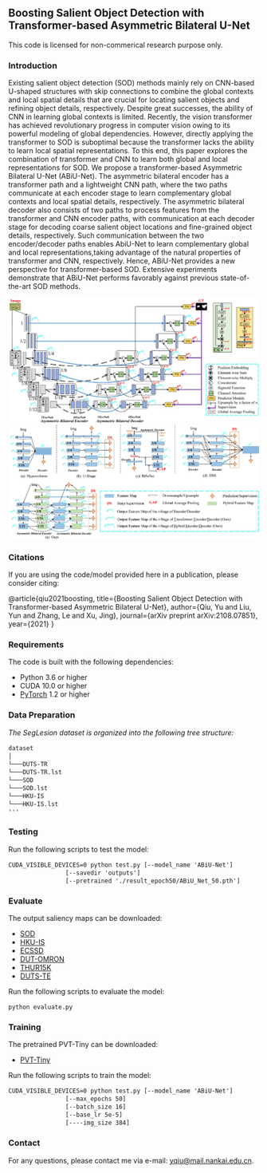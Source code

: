## Boosting Salient Object Detection with Transformer-based Asymmetric Bilateral U-Net

This code is licensed for non-commerical research purpose only.

### Introduction

Existing salient object detection (SOD) methods mainly rely on CNN-based U-shaped structures with skip connections to combine the global contexts and local spatial details that are crucial for locating salient objects and refining object details, respectively. Despite great successes, the ability of CNN in learning global contexts is limited. Recently, the vision transformer has achieved revolutionary progress in computer vision owing to its powerful modeling of global dependencies. However, directly applying the transformer to SOD is suboptimal because the transformer lacks the ability to learn local spatial representations. To this end, this paper explores the combination of transformer and CNN to learn both global and local representations for SOD. We propose a transformer-based Asymmetric Bilateral U-Net (ABiU-Net). The asymmetric bilateral encoder has a transformer path and a lightweight CNN path, where the two paths communicate at each encoder stage to learn complementary global contexts and local spatial details, respectively. The asymmetric bilateral decoder also consists of two paths to process features from the transformer and CNN encoder paths, with communication at each decoder stage for decoding coarse salient object locations and fine-grained object details, respectively. Such communication between the two encoder/decoder paths enables AbiU-Net to learn complementary global and local representations,taking advantage of the natural properties of transformer and CNN, respectively. Hence, ABiU-Net provides a new perspective for transformer-based SOD. Extensive experiments demonstrate that ABiU-Net performs favorably against previous state-of-the-art SOD methods.

![Encoder-decoder Architectures](figures/frame.jpg)
![ABiU-Net](figures/arch.jpg)


### Citations

If you are using the code/model provided here in a publication, please consider citing:
   
@article{qiu2021boosting,
  title={Boosting Salient Object Detection with Transformer-based Asymmetric Bilateral U-Net},
  author={Qiu, Yu and Liu, Yun and Zhang, Le and Xu, Jing},
  journal={arXiv preprint arXiv:2108.07851},
  year={2021}
}

### Requirements

The code is built with the following dependencies:

- Python 3.6 or higher
- CUDA 10.0 or higher
- [PyTorch](https://pytorch.org/) 1.2 or higher

### Data Preparation

*The SegLesion dataset is organized into the following tree structure:*
```
dataset
│
└───DUTS-TR
└───DUTS-TR.lst
└───SOD
└───SOD.lst
└───HKU-IS
└───HKU-IS.lst
'''
```


### Testing
Run the following scripts to test the model:
```
CUDA_VISIBLE_DEVICES=0 python test.py [--model_name 'ABiU-Net']
                [--savedir 'outputs']
                [--pretrained './result_epoch50/ABiU_Net_50.pth']
```


### Evaluate
The output saliency maps can be downloaded:
- [SOD](https://drive.google.com/file/d/1x0uVY-MFz2o0Ymlm0hpYyYqlZeXD9KSY/view?usp=sharing)
- [HKU-IS](https://drive.google.com/file/d/1EeUU8hUZmjs80Bdon1WOW2AkRn07QG0f/view?usp=sharing)
- [ECSSD](https://drive.google.com/file/d/1tfDuYEtneCuy7o8pIMvcuvzPwmVVNbrC/view?usp=sharing)
- [DUT-OMRON](https://drive.google.com/file/d/149bV1eoKKOwWKwa2GlVAkkvSY2ZV2CZ5/view?usp=sharing)
- [THUR15K](https://drive.google.com/file/d/1FTZpW-92S7S-1E-bfSWOAcwawrWdCNJW/view?usp=sharing)
- [DUTS-TE](https://drive.google.com/file/d/1lzYCzO6T-P2M9Krz9kdqLF7KOyxY7phq/view?usp=sharing)

Run the following scripts to evaluate the model:
```
python evaluate.py
```

### Training
The pretrained PVT-Tiny can be downloaded:
- [PVT-Tiny](https://drive.google.com/file/d/1BYalud8jo6u7Whh305bRzzWJNVX4yL__/view?usp=sharing)

Run the following scripts to train the model:

```
CUDA_VISIBLE_DEVICES=0 python test.py [--model_name 'ABiU-Net']
                [--max_epochs 50]
                [--batch_size 16]
                [--base_lr 5e-5]
                [----img_size 384]
```

### Contact

For any questions, please contact me via e-mail: yqiu@mail.nankai.edu.cn.
